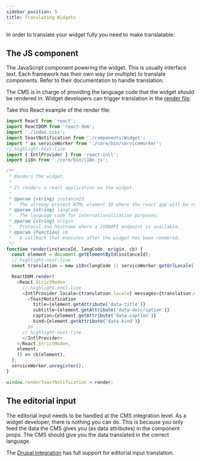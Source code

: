 ```yaml
---
sidebar_position: 5
title: Translating Widgets
---
```

In order to translate your widget fully you need to make translatable:

## The JS component
The JavaScript component powering the widget. This is usually interface text. Each framework has their own way (or
multiple) to translate components. Refer to their documentation to handle translation.

The CMS is in charge of providing the language code that the widget should be rendered in. Widget developers can trigger
translation in the [render file](./registry/render-file).

Take this React example of the render file:

```js title="src/components/notification/render-toast-notification.js"
import React from 'react';
import ReactDOM from 'react-dom';
import './index.scss';
import ToastNotification from './components/Widget';
import * as serviceWorker from './core/bin/serviceWorker';
// highlight-next-line
import { IntlProvider } from 'react-intl';
import i18n from './core/bin/i18n.js';

/**
 * Renders the widget.
 *
 * It renders a react application as the widget.
 *
 * @param {string} instanceId
 *   The already present HTML element ID where the react app will be rendered.
 * @param {string} langCode
 *   The language code for internationalization purposes.
 * @param {string} origin
 *   Protocol and hostname where a JSONAPI endpoint is available.
 * @param {Function} cb
 *   A callback that executes after the widget has been rendered.
 */
function render(instanceId, langCode, origin, cb) {
  const element = document.getElementById(instanceId);
  // highlight-next-line
  const translation = new i18n(langCode || serviceWorker.getUrlLocale());

  ReactDOM.render(
    <React.StrictMode>
      // highlight-next-line
      <IntlProvider locale={translation.locale} messages={translation.messages}>
        <ToastNotification
          title={element.getAttribute('data-title')}
          subtitle={element.getAttribute('data-description')}
          caption={element.getAttribute('data-caption')}
          kind={element.getAttribute('data-kind')}
        />
      // highlight-next-line
      </IntlProvider>
    </React.StrictMode>,
    element,
    () => cb(element),
  );
  serviceWorker.unregister();
}

window.renderToastNotification = render;
```

## The editorial input
The editorial input needs to be handled at the CMS integration level. As a widget developer, there is nothing you can
do. This is because you only feed the data the CMS gives you (as data attributes) in the component props. The CMS should
give you the data translated in the correct language.

The [Drupal integration](https://www.drupal.org/project/widget_instance) has full support for editorial input
translation.
